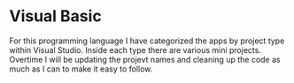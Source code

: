 # Visual Basic
For this programming language I have categorized the apps by project type within Visual Studio. Inside each type there are various mini projects. Overtime I will be updating the projevt names and cleaning up the code as much as I can to make it easy to follow.
